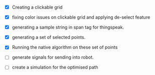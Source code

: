 - [x] Creating a clickable grid
- [x] fixing color issues on clickable grid and applying de-select feature
- [x] generating a sample string in span tag for thingspeak.
- [x] generating a set of selected points.
- [x] Running the native algorithm on these set of points

- [ ] generate signals for sending into robot.
- [ ] create a simulation for the optimised path
